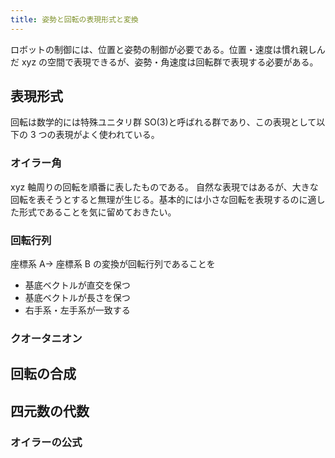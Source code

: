 ```yaml
---
title: 姿勢と回転の表現形式と変換
---
```


ロボットの制御には、位置と姿勢の制御が必要である。位置・速度は慣れ親しんだ xyz の空間で表現できるが、姿勢・角速度は回転群で表現する必要がある。

## 表現形式

回転は数学的には特殊ユニタリ群 SO(3)と呼ばれる群であり、この表現として以下の 3 つの表現がよく使われている。

### オイラー角

xyz 軸周りの回転を順番に表したものである。
自然な表現ではあるが、大きな回転を表そうとすると無理が生じる。基本的には小さな回転を表現するのに適した形式であることを気に留めておきたい。

### 回転行列

座標系 A→ 座標系 B の変換が回転行列であることを

- 基底ベクトルが直交を保つ
- 基底ベクトルが長さを保つ
- 右手系・左手系が一致する

### クオータニオン

## 回転の合成

## 四元数の代数

### オイラーの公式
